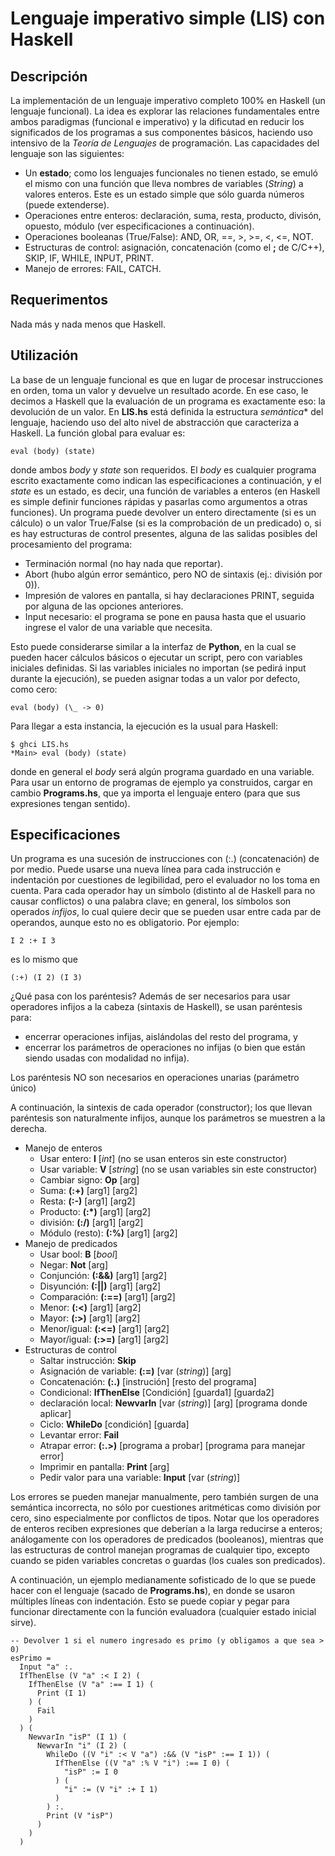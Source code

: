 # Lenguaje imperativo simple (LIS) con Haskell
## Descripción
La implementación de un lenguaje imperativo completo 100% en Haskell (un lenguaje funcional). La idea es explorar las relaciones fundamentales entre ambos paradigmas (funcional e imperativo) y la dificutad en reducir los significados de los programas a sus componentes básicos, haciendo uso intensivo de la *Teoría de Lenguajes* de programación. Las capacidades del lenguaje son las siguientes:
* Un **estado**; como los lenguajes funcionales no tienen estado, se emuló el mismo con una función que lleva nombres de variables (*String*) a valores enteros. Este es un estado simple que sólo guarda números (puede extenderse).
* Operaciones entre enteros: declaración, suma, resta, producto, divisón, opuesto, módulo (ver especificaciones a continuación).
* Operaciones booleanas (True/False): AND, OR, ==, >, >=, <, <=, NOT.
* Estructuras de control: asignación, concatenación (como el **;** de C/C++), SKIP, IF, WHILE, INPUT, PRINT.
* Manejo de errores: FAIL, CATCH.

## Requerimentos
Nada más y nada menos que Haskell.

## Utilización
La base de un lenguaje funcional es que en lugar de procesar instrucciones en orden, toma un valor y devuelve un resultado acorde. En ese caso, le decimos a Haskell que la evaluación de un programa es exactamente eso: la devolución de un valor. En **LIS.hs** está definida la estructura *semántica** del lenguaje, haciendo uso del alto nivel de abstracción que caracteriza a Haskell. La función global para evaluar es:

```
eval (body) (state)
```
donde ambos *body* y *state* son requeridos. El *body* es cualquier programa escrito exactamente como indican las especificaciones a continuación, y el *state* es un estado, es decir, una función de variables a enteros (en Haskell es simple definir funciones rápidas y pasarlas como argumentos a otras funciones). Un programa puede devolver un entero directamente (si es un cálculo) o un valor True/False (si es la comprobación de un predicado) o, si es hay estructuras de control presentes, alguna de las salidas posibles del procesamiento del programa:
* Terminación normal (no hay nada que reportar).
* Abort (hubo algún error semántico, pero NO de sintaxis (ej.: división por 0)).
* Impresión de valores en pantalla, si hay declaraciones PRINT, seguida por alguna de las opciones anteriores.
* Input necesario: el programa se pone en pausa hasta que el usuario ingrese el valor de una variable que necesita.

Esto puede considerarse similar a la interfaz de **Python**, en la cual se pueden hacer cálculos básicos o ejecutar un script, pero con variables iniciales definidas. Si las variables iniciales no importan (se pedirá input durante la ejecución), se pueden asignar todas a un valor por defecto, como cero:

```
eval (body) (\_ -> 0)
```

Para llegar a esta instancia, la ejecución es la usual para Haskell:

```
$ ghci LIS.hs
*Main> eval (body) (state)
```

donde en general el *body* será algún programa guardado en una variable.
Para usar un entorno de programas de ejemplo ya construidos, cargar en cambio **Programs.hs**, que ya importa el lenguaje entero (para que sus expresiones tengan sentido).

## Especificaciones
Un programa es una sucesión de instrucciones con (:.) (concatenación) de por medio. Puede usarse una nueva línea para cada instrucción e indentación por cuestiones de legibilidad, pero el evaluador no los toma en cuenta. Para cada operador hay un símbolo (distinto al de Haskell para no causar conflictos) o una palabra clave; en general, los símbolos son operados *infijos*, lo cual quiere decir que se pueden usar entre cada par de operandos, aunque esto no es obligatorio. Por ejemplo:
```
I 2 :+ I 3
```
es lo mismo que
```
(:+) (I 2) (I 3)
```

¿Qué pasa con los paréntesis? Además de ser necesarios para usar operadores infijos a la cabeza (sintaxis de Haskell), se usan paréntesis para:
* encerrar operaciones infijas, aislándolas del resto del programa, y
* encerrar los parámetros de operaciones no infijas (o bien que están siendo usadas con modalidad no infija).

Los paréntesis NO son necesarios en operaciones unarias (parámetro único)

A continuación, la sintexis de cada operador (constructor); los que llevan paréntesis son naturalmente infijos, aunque los parámetros se muestren a la derecha.
* Manejo de enteros
  * Usar entero: **I** [*int*] (no se usan enteros sin este constructor)
  * Usar variable: **V** [*string*] (no se usan variables sin este constructor)
  * Cambiar signo: **Op** [arg]
  * Suma: **(:+)** [arg1] [arg2]
  * Resta: **(:-)** [arg1] [arg2]
  * Producto: **(:*)** [arg1] [arg2]
  * división: **(:/)** [arg1] [arg2]
  * Módulo (resto): **(:%)** [arg1] [arg2]
* Manejo de predicados
  * Usar bool: **B** [*bool*]
  * Negar: **Not** [arg]
  * Conjunción: **(:&&)** [arg1] [arg2]
  * Disyunción: **(:||)** [arg1] [arg2]
  * Comparación: **(:==)** [arg1] [arg2]
  * Menor: **(:<)** [arg1] [arg2]
  * Mayor: **(:>)** [arg1] [arg2]
  * Menor/igual: **(:<=)** [arg1] [arg2]
  * Mayor/igual: **(:>=)** [arg1] [arg2]
* Estructuras de control
  * Saltar instrucción: **Skip**
  * Asignación de variable: **(:=)** [var (*string*)] [arg]
  * Concatenación: **(:.)** [instrución] [resto del programa]
  * Condicional: **IfThenElse** [Condición] [guarda1] [guarda2]
  * declaración local: **NewvarIn** [var (*string*)] [arg] [programa donde aplicar]
  * Ciclo: **WhileDo** [condición] [guarda]
  * Levantar error: **Fail**
  * Atrapar error: **(:.>)** [programa a probar] [programa para manejar error]
  * Imprimir en pantalla: **Print** [arg]
  * Pedir valor para una variable: **Input** [var (*string*)]

Los errores se pueden manejar manualmente, pero también surgen de una semántica incorrecta, no sólo por cuestiones aritméticas como división por cero, sino especialmente por conflictos de tipos. Notar que los operadores de enteros reciben expresiones que deberían a la larga reducirse a enteros; análogamente con los operadores de predicados (booleanos), mientras que las estructuras de control manejan programas de cualquier tipo, excepto cuando se piden variables concretas o guardas (los cuales son predicados).

A continuación, un ejemplo medianamente sofisticado de lo que se puede hacer con el lenguaje (sacado de **Programs.hs**), en donde se usaron múltiples líneas con indentación. Esto se puede copiar y pegar para funcionar directamente con la función evaluadora (cualquier estado inicial sirve).

```
-- Devolver 1 si el numero ingresado es primo (y obligamos a que sea > 0)
esPrimo =
  Input "a" :.
  IfThenElse (V "a" :< I 2) (
    IfThenElse (V "a" :== I 1) (
      Print (I 1)
    ) (
      Fail
    )
  ) (
    NewvarIn "isP" (I 1) (
      NewvarIn "i" (I 2) (
        WhileDo ((V "i" :< V "a") :&& (V "isP" :== I 1)) (
          IfThenElse ((V "a" :% V "i") :== I 0) (
            "isP" := I 0
          ) (
            "i" := (V "i" :+ I 1)
          )
        ) :.
        Print (V "isP")
      )
    )
  )
```
